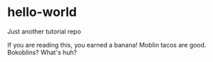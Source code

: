 # hello-world
Just another tutorial repo

If you are reading this, you earned a banana!
Moblin tacos are good.
Bokoblins? What's huh?
